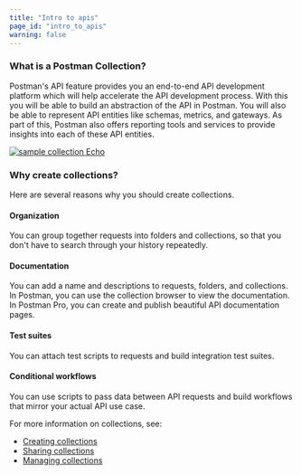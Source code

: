 ```yaml
---
title: "Intro to apis"
page_id: "intro_to_apis"
warning: false
---
```



### What is a Postman Collection?

Postman's API feature provides you an end-to-end API development platform which will help accelerate the API development process. With this you will be able to build an abstraction of the API in Postman. You will also be able to represent API entities like schemas, metrics, and gateways. As part of this, Postman also offers reporting tools and services to provide insights into each of these API entities. 



[![sample collection Echo](https://s3.amazonaws.com/postman-static-getpostman-com/postman-docs/WS-Collection_headers.png)](https://s3.amazonaws.com/postman-static-getpostman-com/postman-docs/WS-Collection_headers.png)

### Why create collections?

Here are several reasons why you should create collections.

#### Organization 
You can group together requests into folders and collections, so that you don't have to search through your history repeatedly.

#### Documentation
You can add a name and descriptions to requests, folders, and collections. In Postman, you can use the collection browser to view the documentation. In Postman Pro, you can create and publish beautiful API documentation pages.

#### Test suites
You can attach test scripts to requests and build integration test suites.

#### Conditional workflows
You can use scripts to pass data between API requests and build workflows that mirror your actual API use case.


For more information on collections, see:

* [Creating collections](/docs/v6/postman/collections/creating_collections)
* [Sharing collections](/docs/v6/postman/collections/sharing_collections)
* [Managing collections](/docs/v6/postman/collections/managing_collections)
